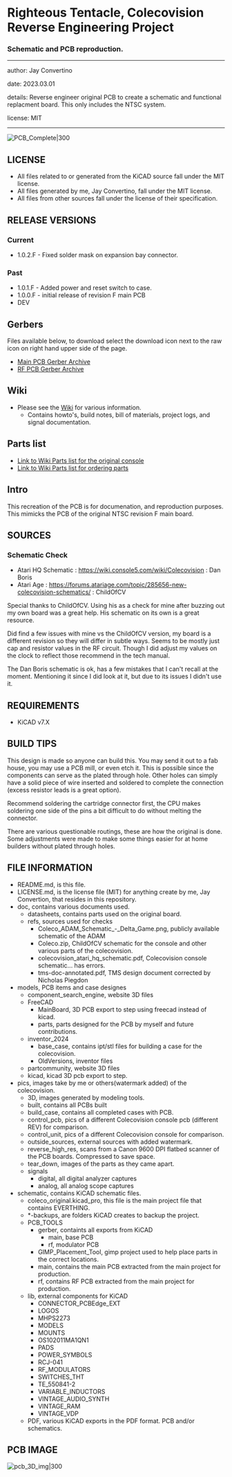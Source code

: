 # Righteous Tentacle, Colecovision Reverse Engineering Project
### Schematic and PCB reproduction.

---

  author: Jay Convertino

  date: 2023.03.01

  details: Reverse engineer original PCB to create a schematic and functional replacment board. This only includes the NTSC system.

  license: MIT

---

![PCB_Complete|300](pics/built/PXL_20230526_003024877.jpg)

## LICENSE
  - All files related to or generated from the KiCAD source fall under the MIT license.
  - All files generated by me, Jay Convertino, fall under the MIT license.
  - All files from other sources fall under the license of their specification.

## RELEASE VERSIONS
### Current
  - 1.0.2.F - Fixed solder mask on expansion bay connector.

### Past
  - 1.0.1.F - Added power and reset switch to case.
  - 1.0.0.F - initial release of revision F main PCB
  - DEV

## Gerbers
  Files available below, to download select the download icon next to the raw icon on right hand upper side of the page.
  - [Main PCB Gerber Archive](schematic/PCB_TOOLS/gerber/MAIN_GERBER.zip)
  - [RF PCB Gerber Archive](schematic/PCB_TOOLS/gerber/RF_GERBER.zip)

## Wiki
  - Please see the [Wiki](../../wiki) for various information.
    - Contains howto's, build notes, bill of materials, project logs, and signal documentation.

## Parts list
  - [Link to Wiki Parts list for the original console](../../wiki/Detailed-Part-Listing-For-Original)
  - [Link to Wiki Parts list for ordering parts](../../wiki/Detailed-Part-Listing-For-Orders)

## Intro

  This recreation of the PCB is for documenation, and reproduction purposes. This mimicks the PCB of the original NTSC revision F main board.

## SOURCES
### Schematic Check
  - Atari HQ Schematic : https://wiki.console5.com/wiki/Colecovision : Dan Boris
  - Atari Age : https://forums.atariage.com/topic/285656-new-colecovision-schematics/ : ChildOfCV

  Special thanks to ChildOfCV. Using his as a check for mine after buzzing out my own board was a great help. His schematic on
  its own is a great resource.

  Did find a few issues with mine vs the ChildOfCV version, my board is a different revision so they will differ in subtle ways.
  Seems to be mostly just cap and resistor values in the RF circuit. Though I did adjust my values on the clock to reflect those
  recommend in the tech manual.

  The Dan Boris schematic is ok, has a few mistakes that I can't recall at the moment. Mentioning it since I did look at it, but
  due to its issues I didn't use it.

## REQUIREMENTS
  - KiCAD v7.X

## BUILD TIPS
  This design is made so anyone can build this. You may send it out to a fab house, you may use a PCB mill, or even etch it.
  This is possible since the components can serve as the plated through hole. Other holes can simply have a solid piece of
  wire inserted and soldered to complete the connection (excess resistor leads is a great option).

  Recommend soldering the cartridge connector first, the CPU makes soldering one side of the pins a bit difficult to do
  without melting the connector.

  There are various questionable routings, these are how the original is done. Some adjustments were made to make some things easier
  for at home builders without plated through holes.

## FILE INFORMATION
  - README.md, is this file.
  - LICENSE.md, is the license file (MIT) for anything create by me, Jay Convertion, that resides in this repository.
  - doc, contains various documents used.
    - datasheets, contains parts used on the original board.
    - refs, sources used for checks
      - Coleco_ADAM_Schematic_-_Delta_Game.png, publicly available schematic of the ADAM
      - Coleco.zip, ChildOfCV schematic for the console and other various parts of the colecovision.
      - colecovision_atari_hq_schematic.pdf, Colecovision console schematic... has errors.
      - tms-doc-annotated.pdf, TMS design document corrected by Nicholas Piegdon
  - models, PCB items and case designes
    - component_search_engine, website 3D files
    - FreeCAD
      - MainBoard, 3D PCB export to step using freecad instead of kicad.
      - parts, parts designed for the PCB by myself and future contributions.
    - inventor_2024
      - base_case, contains ipt/stl files for building a case for the colecovision.
      - OldVersions, inventor files
    - partcommunity, website 3D files
    - kicad, kicad 3D pcb export to step.
  - pics, images take by me or others(watermark added) of the colecovision.
    - 3D, images generated by modeling tools.
    - built, contains all PCBs built
    - build_case, contains all completed cases with PCB.
    - control_pcb, pics of a different Colecovision console pcb (different REV) for comparison.
    - control_unit, pics of a different Colecovision console for comparison.
    - outside_sources, external sources with added watermark.
    - reverse_high_res, scans from a Canon 9600 DPI flatbed scanner of the PCB boards. Compressed to save space.
    - tear_down, images of the parts as they came apart.
    - signals
      - digital, all digital analyzer captures
      - analog, all analog scope captures
  - schematic, contains KiCAD schematic files.
    - coleco_original.kicad_pro, this file is the main project file that contains EVERTHING.
    - *-backups, are folders KiCAD creates to backup the project.
    - PCB_TOOLS
      - gerber, containts all exports from KiCAD
        - main, base PCB
        - rf, modulator PCB
      - GIMP_Placement_Tool, gimp project used to help place parts in the correct locations.
      - main, contains the main PCB extracted from the main project for production.
      - rf, contains RF PCB extracted from the main project for production.
    - lib, external components for KiCAD
      - CONNECTOR_PCBEdge_EXT
      - LOGOS
      - MHPS2273
      - MODELS
      - MOUNTS
      - OS102011MA1QN1
      - PADS
      - POWER_SYMBOLS
      - RCJ-041
      - RF_MODULATORS
      - SWITCHES_THT
      - TE_550841-2
      - VARIABLE_INDUCTORS
      - VINTAGE_AUDIO_SYNTH
      - VINTAGE_RAM
      - VINTAGE_VDP
    - PDF, various KiCAD exports in the PDF format. PCB and/or schematics.

## PCB IMAGE

![pcb_3D_img|300](pics/3D/coleco_original_both.png)
